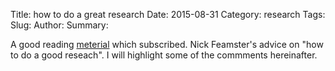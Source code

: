 Title: how to do a great research
Date: 2015-08-31
Category: research
Tags:
Slug: 
Author:
Summary: 

A good reading [meterial](http://greatresearch.org/syllabus/?blogsub=confirming#subscribe-blog) which subscribed.
Nick Feamster's advice on "how to do a good reseach". 
I will highlight some of the commments hereinafter.